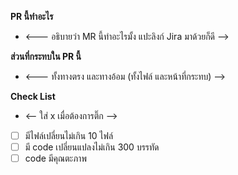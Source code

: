  **PR นี้ทำอะไร**
- <--- อธิบายว่า MR นี้ทำอะไรมั้ง แปะลิงก์ Jira มาด้วยก็ดี -->


**ส่วนที่กระทบใน PR นี้**
- <--- ทั้งทางตรง และทางอ้อม (ทั้งไฟล์ และหน้าที่กระทบ) -->


**Check List**
- <-- ใส่ x เมื่อต้องการติ๊ก -->
 - [ ] มีไฟล์เปลี่ยนไม่เกิน 10 ไฟล์
 - [ ] มี code เปลี่ยนแปลงไม่เกิน 300 บรรทัด
 - [ ] code มีคุณตะภาพ
